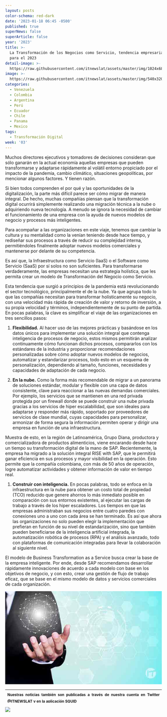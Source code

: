 ```yaml
---
layout: posts
color-schema: red-dark
date: '2023-01-18 06:45 -0500'
published: true
superNews: false
superArticle: false
year: '2023'
title: >-
  La Transformación de los Negocios como Servicio, tendencia empresarial clave
  para el 2023
detail-image: >-
  https://raw.githubusercontent.com/itnewslat/assets/master/img/1024x680/TransformacionDigital-g.jpg
image: >-
  https://raw.githubusercontent.com/itnewslat/assets/master/img/540x320/TransformacionDigital-p.jpg
categories:
  - Venezuela
  - Colombia
  - Argentina
  - Perú
  - Ecuador
  - Chile
  - Panama
  - Mexico
tags:
  - Transformación Digital
week: '03'
---
```

Muchos directores ejecutivos y tomadores de decisiones consideran que sólo ganarán en la actual economía aquellas empresas que pueden transformarse y adaptarse rápidamente al volátil entorno propiciado por el impacto de la pandemia, cambio climático, situaciones geopolíticas, por mencionar algunos factores. Y tienen razón.

Si bien todos comprenden el por qué y las oportunidades de la digitalización, la parte más difícil parece ser cómo migrar de manera integral. De hecho, muchas compañías piensan que la transformación digital ocurrirá simplemente realizando una migración técnica a la nube o adquiriendo nueva tecnología. A menudo se ignora la necesidad de cambiar el funcionamiento de una empresa con la ayuda de nuevos modelos de negocio y procesos más inteligentes.

Para acompañar a las organizaciones en este viaje, tenemos que cambiar la cultura y su mentalidad como la venían teniendo desde hace tiempo, y rediseñar sus procesos a través de reducir su complejidad interna, permitiéndoles finalmente adoptar nuevos modelos comerciales y mantenerse por delante de su competencia.

Es así que, la Infraestructura como Servicio (IaaS) o el Software como Servicio (SaaS) por sí solos no son suficientes. Para transformarse verdaderamente, las empresas necesitan una estrategia holística, que les permita crear un modelo de Transformación del Negocio como Servicio.

Esta tendencia que surgió a principios de la pandemia está revolucionando el sector tecnológico, principalmente el de la nube. Ya que agrupa todo lo que las compañías necesitan para transformar holísticamente su negocio, con una velocidad más rápida de creación de valor y retorno de inversión, a su propia velocidad y términos, independientemente de su punto de partida. En pocas palabras, la clave es simplificar el viaje de las organizaciones en tres sencillos pasos:

1. **Flexibilidad.** Al hacer uso de las mejores prácticas y basándose en los datos únicos para implementar una solución integral que contenga inteligencia de procesos de negocio, estos mismos permitirán analizar continuamente cómo funcionan dichos procesos, compararlos con los estándares de la industria y proporcionar recomendaciones personalizadas sobre cómo adoptar nuevos modelos de negocios, automatizar y estandarizar procesos, todo esto en un esquema de personalización, dependiendo al tamaño, funciones, necesidades y capacidades de adaptación de cada negocio.

1. **En la nube.** Como la forma más recomendable de migrar a un panorama de soluciones estándar, modular y flexible con una capa de datos consistente, clave para reaccionar a las nuevas demandas comerciales. Por ejemplo, los servicios que se mantienen en una red privada protegida por un firewall donde se puede construir una nube privada gracias a los servicios de hiper escalabilidad, que son ideales para adaptarse y responder más rápido, soportado por proveedores de servicios de clase mundial, cuyas capacidades para personalizar, armonizar de forma segura la información permiten operar y dirigir una empresa en función de una infraestructura.

Muestra de esto, en la región de Latinoamérica, Grupo Diana, productora y comercializadora de productos alimenticios, viene encarando desde hace un tiempo su transformación digital de la mano de SAP. Recientemente, la empresa ha migrado a la solución integral RISE with SAP, que le permitirá ganar eficiencia en sus procesos y mayor visibilidad en la operación. Esto permite que la compañía colombiana, con más de 50 años de operación, logre automatizar actividades y obtener información de valor en tiempo real.

1. **Construir con inteligencia.** En pocas palabras, todo se enfoca en la infraestructura en la nube para obtener un costo total de propiedad (TCO) reducido que genere ahorros lo más inmediato posible en comparación con sus entornos existentes, al ejecutar las cargas de trabajo a través de los hiper escaladores. Los tiempos en que las empresas administraban sus negocios entre cuatro paredes con conexiones uno a uno con cada área se han terminado. Es así que ahora las organizaciones no solo pueden elegir la implementación que prefieran en función de su nivel de estandarización, sino que también pueden beneficiarse de la inteligencia artificial integrada, la automatización robótica de procesos (RPA) y el análisis avanzado, todo con plataformas de comunicación integradas para llevar la colaboración al siguiente nivel.

El modelo de Business Transformation as a Service busca crear la base de la empresa inteligente. Por ende, desde SAP recomendamos desarrollar rápidamente innovaciones de acuerdo a cada modelo con base en los objetivos de negocio, y con esto, crear una gestión de flujo de trabajo eficaz, que se base en el mismo modelo de datos y servicios comerciales de cada organización.

![](https://raw.githubusercontent.com/itnewslat/assets/master/img/540x320/TransformacionDigital-p.jpg)

<table style="height: 42px;" width="569">
<tbody>
<tr>
<td style="text-align: justify;"><sub><strong>Nuestras noticias también son publicadas a través de nuestra cuenta en Twitter <a href="https://twitter.com/itnewslat?lang=es">@ITNEWSLAT</a> y en la aplicación <a href="https://squidapp.co/en/">SQUID</a></strong></sub></td>
</tr>
</tbody>
</table>

<img src="https://tracker.metricool.com/c3po.jpg?hash=56f88a41e39ab42c063cc51676587a04"/>